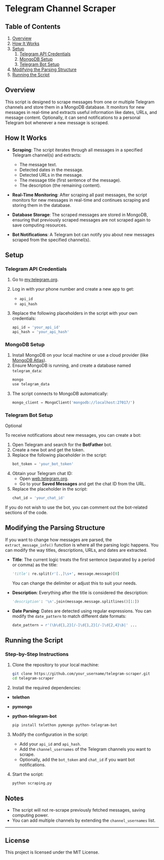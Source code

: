 # Telegram Channel Scraper

## Table of Contents
1. [Overview](#overview)
2. [How It Works](#how-it-works)
3. [Setup](#setup)
   1. [Telegram API Credentials](#telegram-api-credentials)
   2. [MongoDB Setup](#mongodb-setup)
   3. [Telegram Bot Setup](#telegram-bot-setup)
4. [Modifying the Parsing Structure](#modifying-the-parsing-structure)
5. [Running the Script](#running-the-script)

## Overview

This script is designed to scrape messages from one or multiple Telegram channels and store them in a MongoDB database. It monitors for new messages in real-time and extracts useful information like dates, URLs, and message content. Optionally, it can send notifications to a personal Telegram bot whenever a new message is scraped.

## How It Works

- **Scraping**: The script iterates through all messages in a specified Telegram channel(s) and extracts:
  - The message text.
  - Detected dates in the message.
  - Detected URLs in the message.
  - The message title (first sentence of the message).
  - The description (the remaining content).
  
- **Real-Time Monitoring**: After scraping all past messages, the script monitors for new messages in real-time and continues scraping and storing them in the database.

- **Database Storage**: The scraped messages are stored in MongoDB, ensuring that previously scraped messages are not scraped again to save computing resources.

- **Bot Notifications**: A Telegram bot can notify you about new messages scraped from the specified channel(s).

## Setup

### Telegram API Credentials
1. Go to [my.telegram.org](https://my.telegram.org).
2. Log in with your phone number and create a new app to get:
   - `api_id`
   - `api_hash`
   
3. Replace the following placeholders in the script with your own credentials:
   ```python
   api_id = 'your_api_id'
   api_hash = 'your_api_hash'
   ```

### MongoDB Setup
1. Install MongoDB on your local machine or use a cloud provider (like [MongoDB Atlas](https://www.mongodb.com/cloud/atlas)).
2. Ensure MongoDB is running, and create a database named `telegram_data`:
   ```bash
   mongo
   use telegram_data
   ```
3. The script connects to MongoDB automatically:
   ```python
   mongo_client = MongoClient('mongodb://localhost:27017/')
   ```

### Telegram Bot Setup
Optional

To receive notifications about new messages, you can create a bot:
1. Open Telegram and search for the **BotFather** bot.
2. Create a new bot and get the token.
3. Replace the following placeholder in the script:
   ```python
   bot_token = 'your_bot_token'
   ```
4. Obtain your Telegram chat ID:
   - Open [web.telegram.org](https://web.telegram.org).
   - Go to your **Saved Messages** and get the chat ID from the URL.
5. Replace the placeholder in the script:
   ```python
   chat_id = 'your_chat_id'
   ```

If you do not wish to use the bot, you can comment out the bot-related sections of the code.

## Modifying the Parsing Structure

If you want to change how messages are parsed, the `extract_message_info()` function is where all the parsing logic happens. You can modify the way titles, descriptions, URLs, and dates are extracted.

- **Title**: The current logic treats the first sentence (separated by a period or comma) as the title:
   ```python
   'title': re.split(r'[.,]\s+', message.message)[0]
   ```
   You can change the delimiter or adjust this to suit your needs.

- **Description**: Everything after the title is considered the description:
   ```python
   'description': '\n'.join(message.message.splitlines()[1:])
   ```

- **Date Parsing**: Dates are detected using regular expressions. You can modify the `date_pattern` to match different date formats:
   ```python
   date_pattern = r'(\b\d{1,2}[/-]\d{1,2}[/-]\d{2,4}\b|' ...
   ```

## Running the Script

### Step-by-Step Instructions
1. Clone the repository to your local machine:
   ```bash
   git clone https://github.com/your_username/telegram-scraper.git
   cd telegram-scraper
   ```

2. Install the required dependencies:
- **telethon**
- **pymongo**
- **python-telegram-bot**

   ```bash
   pip install telethon pymongo python-telegram-bot
   ```

3. Modify the configuration in the script:
   - Add your `api_id` and `api_hash`.
   - Add the `channel_usernames` of the Telegram channels you want to scrape.
   - Optionally, add the `bot_token` and `chat_id` if you want bot notifications.

4. Start the script:
   ```bash
   python scraping.py
   ```


## Notes
- The script will not re-scrape previously fetched messages, saving computing power.
- You can add multiple channels by extending the `channel_usernames` list.
  
---
## License

This project is licensed under the MIT License.


